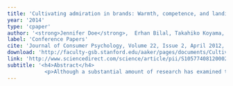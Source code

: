 ```yaml
---
title: 'Cultivating admiration in brands: Warmth, competence, and landing in the “golden quadrant”'
year: '2014'
type: 'cpaper'
author: '<strong>Jennifer Doe</strong>,  Erhan Bilal, Takahiko Koyama, Fang Wang, Filippo Utro, Kahn Rhrissorrakrai, Raquel Norel, Laxmi Parida, and Ajay Royyuru'
label: 'Conference Papers'
cite: 'Journal of Consumer Psychology, Volume 22, Issue 2, April 2012, Pages 191-194'
download: 'http://faculty-gsb.stanford.edu/aaker/pages/documents/CultivatingAdmirationinBrands_JCP2012.pdf'
link: 'http://www.sciencedirect.com/science/article/pii/S1057740812000290'
subtitle: '<h4>Abstract</h4>
            <p>Although a substantial amount of research has examined the constructs of warmth and competence, far less has examined how these constructs develop and what benefits may accrue when warmth and competence are cultivated. Yet there are positive consequences, both emotional and behavioral, that are likely to occur when brands hold perceptions of both. In this paper, we shed light on when and how warmth and competence are jointly promoted in brands, and why these reputations matter.</p>'
---
```


